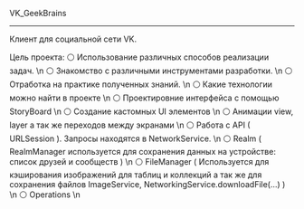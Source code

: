 
VK_GeekBrains
____________________________________
Клиент для социальной сети VK.

Цель проекта:
⚪️ Использование различных способов реализации задач. \n
⚪️ Знакомство с различными инструментами разработки. \n
⚪️ Отработка на практике полученных знаний. \n
⚪️ Какие технологии можно найти в проекте \n
⚪️ Проектировние интерфейса с помощью StoryBoard \n
⚪️ Создание кастомных UI элементов \n
⚪️ Анимации view, layer а так же переходов между экранами \n
⚪️ Работа с API ( URLSession ). Запросы находятся в NetworkService. \n
⚪️ Realm ( RealmManager используется для сохранения данных на устройстве: список друзей и сообществ ) \n
⚪️ FileManager ( Используется для кэширования изображений для таблиц и коллекций а так же для сохранения файлов ImageService, NetworkingService.downloadFile(...) ) \n
⚪️ Operations \n


